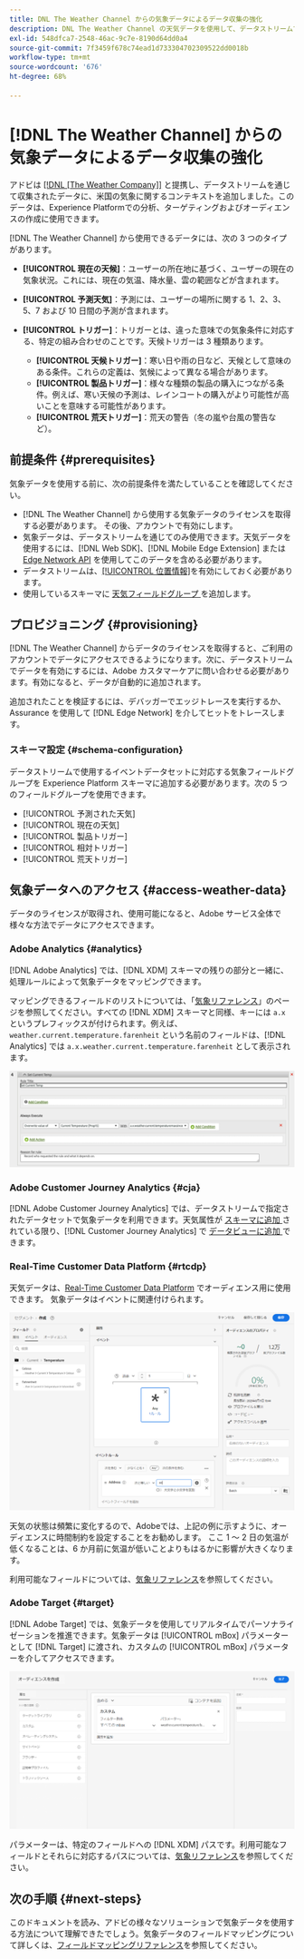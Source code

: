 ```yaml
---
title: DNL The Weather Channel からの気象データによるデータ収集の強化
description: DNL The Weather Channel の天気データを使用して、データストリームで収集したデータを強化します。
exl-id: 548dfca7-2548-46ac-9c7e-8190d64dd0a4
source-git-commit: 7f3459f678c74ead1d733304702309522dd0018b
workflow-type: tm+mt
source-wordcount: '676'
ht-degree: 68%

---
```


# [!DNL The Weather Channel] からの気象データによるデータ収集の強化

アドビは [[!DNL [The Weather Company]]](https://www.ibm.com/weather) と提携し、データストリームを通じて収集されたデータに、米国の気象に関するコンテキストを追加しました。このデータは、Experience Platformでの分析、ターゲティングおよびオーディエンスの作成に使用できます。

[!DNL The Weather Channel] から使用できるデータには、次の 3 つのタイプがあります。

* **[!UICONTROL 現在の天候]**：ユーザーの所在地に基づく、ユーザーの現在の気象状況。これには、現在の気温、降水量、雲の範囲などが含まれます。
* **[!UICONTROL 予測天気]**：予測には、ユーザーの場所に関する 1、2、3、5、7 および 10 日間の予測が含まれます。
* **[!UICONTROL トリガー]**：トリガーとは、違った意味での気象条件に対応する、特定の組み合わせのことです。天候トリガーは 3 種類あります。

   * **[!UICONTROL 天候トリガー]**：寒い日や雨の日など、天候として意味のある条件。これらの定義は、気候によって異なる場合があります。
   * **[!UICONTROL 製品トリガー]**：様々な種類の製品の購入につながる条件。例えば、寒い天候の予測は、レインコートの購入がより可能性が高いことを意味する可能性があります。
   * **[!UICONTROL 荒天トリガー]**：荒天の警告（冬の嵐や台風の警告など）。

## 前提条件 {#prerequisites}

気象データを使用する前に、次の前提条件を満たしていることを確認してください。

* [!DNL The Weather Channel] から使用する気象データのライセンスを取得する必要があります。 その後、アカウントで有効にします。
* 気象データは、データストリームを通じてのみ使用できます。天気データを使用するには、[!DNL Web SDK]、[!DNL Mobile Edge Extension] または [Edge Network API](https://developer.adobe.com/data-collection-apis/docs/api/) を使用してこのデータを含める必要があります。
* データストリームは、[[!UICONTROL 位置情報]](../configure.md#advanced-options)を有効にしておく必要があります。
* 使用しているスキーマに [ 天気フィールドグループ ](#schema-configuration) を追加します。

## プロビジョニング {#provisioning}

[!DNL The Weather Channel] からデータのライセンスを取得すると、ご利用のアカウントでデータにアクセスできるようになります。次に、データストリームでデータを有効にするには、Adobe カスタマーケアに問い合わせる必要があります。有効になると、データが自動的に追加されます。

追加されたことを検証するには、デバッガーでエッジトレースを実行するか、Assurance を使用して [!DNL Edge Network] を介してヒットをトレースします。

### スキーマ設定 {#schema-configuration}

データストリームで使用するイベントデータセットに対応する気象フィールドグループを Experience Platform スキーマに追加する必要があります。次の 5 つのフィールドグループを使用できます。

* [!UICONTROL 予測された天気]
* [!UICONTROL 現在の天気]
* [!UICONTROL 製品トリガー]
* [!UICONTROL 相対トリガー]
* [!UICONTROL 荒天トリガー]

## 気象データへのアクセス {#access-weather-data}

データのライセンスが取得され、使用可能になると、Adobe サービス全体で様々な方法でデータにアクセスできます。

### Adobe Analytics {#analytics}

[!DNL Adobe Analytics] では、[!DNL XDM] スキーマの残りの部分と一緒に、処理ルールによって気象データをマッピングできます。

マッピングできるフィールドのリストについては、「[気象リファレンス](weather-reference.md)」のページを参照してください。すべての [!DNL XDM] スキーマと同様、キーには `a.x` というプレフィックスが付けられます。例えば、`weather.current.temperature.farenheit` という名前のフィールドは、[!DNL Analytics] では `a.x.weather.current.temperature.farenheit` として表示されます。

![処理ルールインターフェイス](../assets/data-enrichment/weather/processing-rules.png)

### Adobe Customer Journey Analytics {#cja}

[!DNL Adobe Customer Journey Analytics] では、データストリームで指定されたデータセットで気象データを利用できます。天気属性が [ スキーマに追加 ](#prerequisites-prerequisites) されている限り、[!DNL Customer Journey Analytics] で [ データビューに追加 ](https://experienceleague.adobe.com/docs/analytics-platform/using/cja-dataviews/create-dataview.html?lang=ja) できます。

### Real-Time Customer Data Platform {#rtcdp}

天気データは、[Real-Time Customer Data Platform](../../rtcdp/overview.md) でオーディエンス用に使用できます。 気象データはイベントに関連付けられます。

![気象イベントを表示するセグメントビルダー](../assets/data-enrichment/weather/schema-builder.png)

天気の状態は頻繁に変化するので、Adobeでは、上記の例に示すように、オーディエンスに時間制約を設定することをお勧めします。 ここ 1 ～ 2 日の気温が低くなることは、6 か月前に気温が低いことよりもはるかに影響が大きくなります。

利用可能なフィールドについては、[気象リファレンス](weather-reference.md)を参照してください。

### Adobe Target {#target}

[!DNL Adobe Target] では、気象データを使用してリアルタイムでパーソナライゼーションを推進できます。気象データは [!UICONTROL mBox] パラメーターとして [!DNL Target] に渡され、カスタムの [!UICONTROL mBox] パラメーターを介してアクセスできます。

![ターゲットオーディエンスビルダー](../assets/data-enrichment/weather/target-audience-builder.png)

パラメーターは、特定のフィールドへの [!DNL XDM] パスです。利用可能なフィールドとそれらに対応するパスについては、[気象リファレンス](weather-reference.md)を参照してください。

## 次の手順 {#next-steps}

このドキュメントを読み、アドビの様々なソリューションで気象データを使用する方法について理解できたでしょう。気象データのフィールドマッピングについて詳しくは、[フィールドマッピングリファレンス](weather-reference.md)を参照してください。
